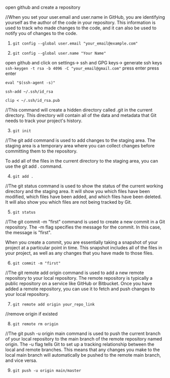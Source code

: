 open github and create a repository

//When you set your user.email and user.name in GitHub, you are identifying yourself as the author of the code in your repository. 
This information is used to track who made changes to the code, and it can also be used to notify you of changes to the code.
1. ```git config --global user.email "your_email@example.com"```

2. ```git config --global user.name "Your Name"```

open github and click on settings-> ssh and GPG keys-> generate ssh keys
  ```ssh-keygen -t rsa -b 4096 -C "your_email@gmail.com"```
  press enter
  press enter
  
  ```eval "$(ssh-agent -s)"```
  
  ```ssh-add ~/.ssh/id_rsa```
  
  ```clip < ~/.ssh/id_rsa.pub```
  
 
//This command will create a hidden directory called .git in the current directory. This directory will contain all of the data and metadata that Git needs to track your project's history.

3. ```git init```

//The git add command is used to add changes to the staging area. The staging area is a temporary area where you can collect changes before committing them to the repository.

To add all of the files in the current directory to the staging area, you can use the git add . command.

4. ```git add .```

//The git status command is used to show the status of the current working directory and the staging area. 
It will show you which files have been modified, which files have been added, and which files have been deleted. It will also show you which files are not being tracked by Git.

5. ```git status```

//The git commit -m "first" command is used to create a new commit in a Git repository. The -m flag specifies the message for the commit. In this case, the message is "first".

When you create a commit, you are essentially taking a snapshot of your project at a particular point in time. This snapshot includes all of the files in your project, as well as any changes that you have made to those files.

6. ```git commit -m "first"```

//The git remote add origin command is used to add a new remote repository to your local repository. The remote repository is typically a public repository on a service like GitHub or Bitbucket. Once you have added a remote repository, you can use it to fetch and push changes to your local repository.

7. ```git remote add origin your_repo_link```

//remove origin if existed 

8. ```git remote rm origin```

//The git push -u origin main command is used to push the current branch of your local repository to the main branch of the remote repository named origin. The -u flag tells Git to set up a tracking relationship between the local and remote branches. This means that any changes you make to the local main branch will automatically be pushed to the remote main branch, and vice versa.

9. ```git push -u origin main/master``` 

